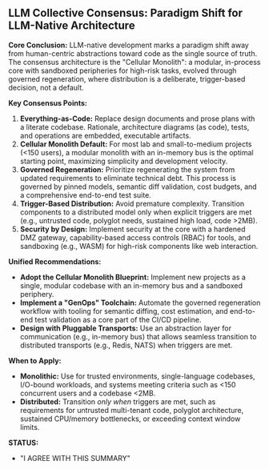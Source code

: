 ## LLM Collective Consensus: Paradigm Shift for LLM-Native Architecture

**Core Conclusion:**
LLM-native development marks a paradigm shift away from human-centric abstractions toward code as the single source of truth. The consensus architecture is the "Cellular Monolith": a modular, in-process core with sandboxed peripheries for high-risk tasks, evolved through governed regeneration, where distribution is a deliberate, trigger-based decision, not a default.

**Key Consensus Points:**
1.  **Everything-as-Code:** Replace design documents and prose plans with a literate codebase. Rationale, architecture diagrams (as code), tests, and operations are embedded, executable artifacts.
2.  **Cellular Monolith Default:** For most lab and small-to-medium projects (<150 users), a modular monolith with an in-memory bus is the optimal starting point, maximizing simplicity and development velocity.
3.  **Governed Regeneration:** Prioritize regenerating the system from updated requirements to eliminate technical debt. This process is governed by pinned models, semantic diff validation, cost budgets, and a comprehensive end-to-end test suite.
4.  **Trigger-Based Distribution:** Avoid premature complexity. Transition components to a distributed model only when explicit triggers are met (e.g., untrusted code, polyglot needs, sustained high load, code >2MB).
5.  **Security by Design:** Implement security at the core with a hardened DMZ gateway, capability-based access controls (RBAC) for tools, and sandboxing (e.g., WASM) for high-risk components like web interaction.

**Unified Recommendations:**
- **Adopt the Cellular Monolith Blueprint:** Implement new projects as a single, modular codebase with an in-memory bus and a sandboxed periphery.
- **Implement a "GenOps" Toolchain:** Automate the governed regeneration workflow with tooling for semantic diffing, cost estimation, and end-to-end test validation as a core part of the CI/CD pipeline.
- **Design with Pluggable Transports:** Use an abstraction layer for communication (e.g., in-memory bus) that allows seamless transition to distributed transports (e.g., Redis, NATS) when triggers are met.

**When to Apply:**
- **Monolithic:** Use for trusted environments, single-language codebases, I/O-bound workloads, and systems meeting criteria such as <150 concurrent users and a codebase <2MB.
- **Distributed:** Transition *only when* triggers are met, such as requirements for untrusted multi-tenant code, polyglot architecture, sustained CPU/memory bottlenecks, or exceeding context window limits.

**STATUS:**
- "I AGREE WITH THIS SUMMARY"